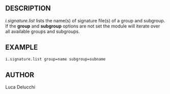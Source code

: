 ## DESCRIPTION

*i.signature.list* lists the name(s) of signature file(s) of a group and
subgroup. If the **group** and **subgroup** options are not set the
module will iterate over all available groups and subgroups.

## EXAMPLE

```sh
i.signature.list group=name subgroup=subname
```

## AUTHOR

Luca Delucchi
